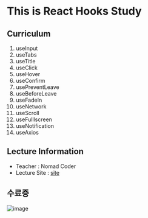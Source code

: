 # This is React Hooks Study

## Curriculum

1. useInput
2. useTabs
3. useTitle
4. useClick
5. useHover
6. useConfirm
7. usePreventLeave
8. useBeforeLeave
9. useFadeIn
10. useNetwork
11. useScroll
12. useFulllscreen
13. useNotification
14. useAxios

## Lecture Information

- Teacher : Nomad Coder
- Lecture Site : [site](https://nomadcoders.co/react-hooks-introduction/lobby)

## 수료증

![image](https://user-images.githubusercontent.com/64149514/98842236-9e03c280-248c-11eb-81e8-06ba310da4a5.png)
